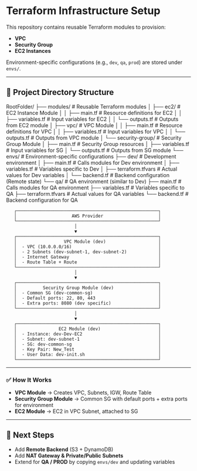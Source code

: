 # Terraform Infrastructure Setup

This repository contains reusable Terraform modules to provision:
- **VPC**
- **Security Group**
- **EC2 Instances**
  
Environment-specific configurations (e.g., `dev`, `qa`, `prod`) are stored under `envs/`.

---

## 📂 Project Directory Structure
RootFolder/
├── modules/                          # Reusable Terraform modules
│   ├── ec2/                          # EC2 Instance Module
│   │   ├── main.tf                   # Resource definitions for EC2
│   │   ├── variables.tf              # Input variables for EC2
│   │   └── outputs.tf                # Outputs from EC2 module
│   ├── vpc/                          # VPC Module
│   │   ├── main.tf                   # Resource definitions for VPC
│   │   ├── variables.tf              # Input variables for VPC
│   │   └── outputs.tf                # Outputs from VPC module
│   └── security-group/               # Security Group Module
│       ├── main.tf                   # Security Group resources
│       ├── variables.tf              # Input variables for SG
│       └── outputs.tf                # Outputs from SG module
└── envs/                             # Environment-specific configurations
    ├── dev/                          # Development environment
    │   ├── main.tf                   # Calls modules for Dev environment
    │   ├── variables.tf              # Variables specific to Dev
    │   ├── terraform.tfvars          # Actual values for Dev variables
    │   └── backend.tf                # Backend configuration (Remote state)
    └── qa/                           # QA environment (similar to Dev)
        ├── main.tf                   # Calls modules for QA environment
        ├── variables.tf              # Variables specific to QA
        ├── terraform.tfvars          # Actual values for QA variables
        └── backend.tf                # Backend configuration for QA




       ┌──────────────────────────────────────────────────────┐
       │                     AWS Provider                     │
       └──────────────────────────────────────────────────────┘
                              │
                              ▼
       ┌──────────────────────────────────────────────────────┐
       │                  VPC Module (dev)                    │
       │  - VPC (10.0.0.0/16)                                 │
       │  - 2 Subnets (dev-subnet-1, dev-subnet-2)            │
       │  - Internet Gateway                                  │
       │  - Route Table + Route                               │
       └──────────────────────────────────────────────────────┘
                              │
                              ▼
       ┌──────────────────────────────────────────────────────┐
       │          Security Group Module (dev)                 │
       │  - Common SG (dev-common-sg)                         │
       │  - Default ports: 22, 80, 443                        │
       │  - Extra ports: 8080 (dev specific)                  │
       └──────────────────────────────────────────────────────┘
                              │
                              ▼
       ┌──────────────────────────────────────────────────────┐
       │                EC2 Module (dev)                      │
       │  - Instance: dev-Dev-EC2                             │
       │  - Subnet: dev-subnet-1                              │
       │  - SG: dev-common-sg                                 │
       │  - Key Pair: New_Test                                │
       │  - User Data: dev-init.sh                            │
       └──────────────────────────────────────────────────────┘


---

### ✅ How It Works
- **VPC Module** → Creates VPC, Subnets, IGW, Route Table
- **Security Group Module** → Common SG with default ports + extra ports for environment
- **EC2 Module** → EC2 in VPC Subnet, attached to SG

---

## 🚀 Next Steps
- Add **Remote Backend** (S3 + DynamoDB)
- Add **NAT Gateway & Private/Public Subnets**
- Extend for **QA / PROD** by copying `envs/dev` and updating variables
